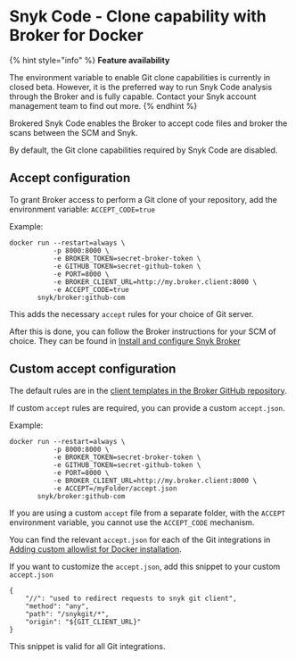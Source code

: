 # Snyk Code - Clone capability with Broker for Docker

{% hint style="info" %}
**Feature availability**

The environment variable to enable Git clone capabilities is currently in closed beta. However, it is the preferred way to run Snyk Code analysis through the Broker and is fully capable. Contact your Snyk account management team to find out more.&#x20;
{% endhint %}

Brokered Snyk Code enables the Broker to accept code files and broker the scans between the SCM and Snyk.

By default, the Git clone capabilities required by Snyk Code are disabled.

## Accept configuration

To grant Broker access to perform a Git clone of your repository, add the environment variable: `ACCEPT_CODE=true`

Example:

```
docker run --restart=always \
           -p 8000:8000 \
           -e BROKER_TOKEN=secret-broker-token \
           -e GITHUB_TOKEN=secret-github-token \
           -e PORT=8000 \
           -e BROKER_CLIENT_URL=http://my.broker.client:8000 \
           -e ACCEPT_CODE=true
       snyk/broker:github-com
```

This adds the necessary `accept` rules for your choice of Git server.&#x20;

After this is done, you can follow the Broker instructions for your SCM of choice. They can be found in [Install and configure Snyk Broker](../)

## Custom accept configuration

The default rules are in the [client templates in the Broker GitHub repository](https://github.com/snyk/broker/tree/master/client-templates).

If custom `accept` rules are required, you can provide a custom `accept.json`.

Example:

```console
docker run --restart=always \
           -p 8000:8000 \
           -e BROKER_TOKEN=secret-broker-token \
           -e GITHUB_TOKEN=secret-github-token \
           -e PORT=8000 \
           -e BROKER_CLIENT_URL=http://my.broker.client:8000 \
           -e ACCEPT=/myFolder/accept.json
       snyk/broker:github-com
```

If you are using a custom `accept` file from a separate folder, with the `ACCEPT` environment variable, you cannot use the `ACCEPT_CODE` mechanism.

You can find the relevant `accept.json` for each of the Git integrations in [Adding custom allowlist for Docker installation](adding-custom-allowlist-for-docker-installation.md).

If you want to customize the `accept.json`, add this snippet to your custom `accept.json`

```
{
    "//": "used to redirect requests to snyk git client",
    "method": "any",
    "path": "/snykgit/*",
    "origin": "${GIT_CLIENT_URL}"
}
```

This snippet is valid for all Git integrations.
